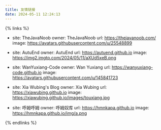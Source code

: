 ```yaml
---
title: 友情链接
date: 2024-05-11 12:24:13
---
```


{% links %}

- site: TheJavaNoob
  owner: TheJavaNoob
  url: https://thejavanoob.com/
  image: https://avatars.githubusercontent.com/u/25548899

- site: AutuEnd
  owner: AutuEnd
  url: https://autuend.github.io
  image: https://img2.imgtp.com/2024/05/11/aXUd5xeB.png

- site: WanYuxiang-Code
  owner: Wan Yuxiang
  url: https://wanyuxiang-code.github.io
  image: https://avatars.githubusercontent.com/u/145841723

- site: Xia Wubing's Blog
  owner: Xia Wubing
  url: https://xiawubing.github.io
  image: https://xiawubing.github.io/images/touxiang.jpg

- site: 呼姆呼姆
  owner: 呼姆奴库
  url: https://hmnkapa.github.io
  image: https://hmnkapa.github.io/img/a.png

{% endlinks %}
